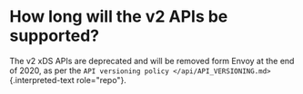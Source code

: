 How long will the v2 APIs be supported?
=======================================

The v2 xDS APIs are deprecated and will be removed form Envoy at the end
of 2020, as per the
`API versioning policy </api/API_VERSIONING.md>`{.interpreted-text
role="repo"}.
